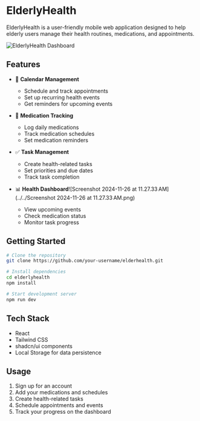 # ElderlyHealth

ElderlyHealth is a user-friendly mobile web application designed to help elderly users manage their health routines, medications, and appointments.

![ElderlyHealth Dashboard](https://github.com/inf2002/inf2002-team10-2024/blob/refactoring/Screenshot.png)

## Features

- 📅 **Calendar Management**

  - Schedule and track appointments
  - Set up recurring health events
  - Get reminders for upcoming events

- 💊 **Medication Tracking**

  - Log daily medications
  - Track medication schedules
  - Set medication reminders

- ✅ **Task Management**

  - Create health-related tasks
  - Set priorities and due dates
  - Track task completion

- 📊 **Health Dashboard**![Screenshot 2024-11-26 at 11.27.33 AM](../../Screenshot 2024-11-26 at 11.27.33 AM.png)
  - View upcoming events
  - Check medication status
  - Monitor task progress

## Getting Started

```bash
# Clone the repository
git clone https://github.com/your-username/elderhealth.git

# Install dependencies
cd elderlyhealth
npm install

# Start development server
npm run dev
```

## Tech Stack

- React
- Tailwind CSS
- shadcn/ui components
- Local Storage for data persistence

## Usage

1. Sign up for an account
2. Add your medications and schedules
3. Create health-related tasks
4. Schedule appointments and events
5. Track your progress on the dashboard
